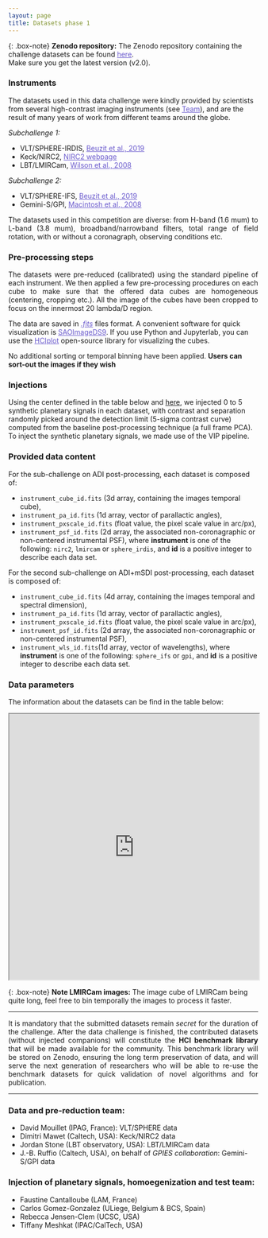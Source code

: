 ```yaml
---
layout: page
title: Datasets phase 1
---
```


<link rel="stylesheet" href="https://www.w3schools.com/w3css/4/w3.css">

{: .box-note}
**Zenodo repository:** The Zenodo repository containing the challenge datasets can be found <a href="https://zenodo.org/record/3361544" style="text-decoration:underline;color:slateblue">here</a>.<br>
Make sure you get the latest version (v2.0). 

### Instruments
The datasets used in this data challenge were kindly provided by scientists from several high-contrast imaging instruments (see <a href="https://exoplanet-imaging-challenge.github.io/team/" style="text-decoration:underline;color:slateblue">Team</a>), and are the result of many years of work from different teams around the globe.

*Subchallenge 1:*

* VLT/SPHERE-IRDIS, <a href="https://ui.adsabs.harvard.edu/link_gateway/2019A%26A...631A.155B/PUB_PDF" style="text-decoration:underline;color:slateblue">Beuzit et al., 2019</a>
* Keck/NIRC2, <a href="https://www2.keck.hawaii.edu/inst/nirc2/" style="text-decoration:underline;color:slateblue">NIRC2 webpage</a>
* LBT/LMIRCam, <a href="https://ui.adsabs.harvard.edu/abs/2008SPIE.7013E..3AW/abstract" style="text-decoration:underline;color:slateblue">Wilson et al., 2008</a>

*Subchallenge 2:*

* VLT/SPHERE-IFS, <a href="https://ui.adsabs.harvard.edu/link_gateway/2019A%26A...631A.155B/PUB_PDF" style="text-decoration:underline;color:slateblue">Beuzit et al., 2019</a>
* Gemini-S/GPI, <a href="https://www.spiedigitallibrary.org/conference-proceedings-of-spie/7015/1/The-Gemini-Planet-Imager--from-science-to-design-to/10.1117/12.788083.full" style="text-decoration:underline;color:slateblue">Macintosh et al., 2008</a>

<p style='text-align: justify;'>The datasets used in this competition are diverse: from H-band (1.6 mum) to L-band (3.8 mum), broadband/narrowband filters, total range of field rotation, with or without a coronagraph, observing conditions etc. </p>

### Pre-processing steps
<p style='text-align: justify;'>The datasets were pre-reduced (calibrated) using the standard pipeline of each instrument. We then applied a few pre-processing procedures on each cube to make sure that the offered data cubes are homogeneous (centering, cropping etc.). All the image of the cubes have been cropped to focus on the innermost 20 lambda/D region.</p>

The data are saved in <a href="https://en.wikipedia.org/wiki/FITS" style="text-decoration:underline;color:slateblue"><em>.fits</em></a> files format. 
A convenient software for quick visualization is <a href="http://ds9.si.edu/site/Download.html" style="text-decoration:underline;color:slateblue">SAOImageDS9</a>. 
If you use Python and Jupyterlab, you can use the <a href="https://github.com/carlgogo/hciplot/" style="text-decoration:underline;color:slateblue">HCIplot</a> open-source library for visualizing the cubes. 

No additional sorting or temporal binning have been applied. **Users can sort-out the images if they wish**

### Injections
Using the center defined in the table below and [here](https://docs.google.com/spreadsheets/d/e/2PACX-1vQ0fDpZD4LAoawUkITgWj_6Nx7XIKB4JAeOVS9CUIsTITI4X-MTI_rsqzC6e5MvQ2j9ivkoxZzI-XKB/pubhtml?gid=39220023&single=true), we injected 0 to 5 synthetic planetary signals in each dataset, with contrast and separation randomly picked around the detection limit (5-sigma contrast curve) computed from the baseline post-processing technique (a full frame PCA). To inject the synthetic planetary signals, we made use of the VIP pipeline.

### Provided data content
For the sub-challenge on ADI post-processing, each dataset is composed of:
 * ``instrument_cube_id.fits`` (3d array, containing the images temporal cube),
 * ``instrument_pa_id.fits`` (1d array, vector of parallactic angles),
 * ``instrument_pxscale_id.fits`` (float value, the pixel scale value in arc/px),
 * ``instrument_psf_id.fits`` (2d array, the associated non-coronagraphic or non-centered instrumental PSF), 
 where **instrument** is one of the following: ``nirc2``, ``lmircam`` or ``sphere_irdis``, and **id** is a positive integer to describe each data set. 

For the second sub-challenge on ADI+mSDI post-processing, each dataset is composed of:
 * ``instrument_cube_id.fits`` (4d array, containing the images temporal and spectral dimension),
 * ``instrument_pa_id.fits`` (1d array, vector of parallactic angles),
 * ``instrument_pxscale_id.fits`` (float value, the pixel scale value in arc/px),
 * ``instrument_psf_id.fits`` (2d array, the associated non-coronagraphic or non-centered instrumental PSF), 
 * ``instrument_wls_id.fits``(1d array, vector of wavelengths),
 where **instrument** is one of the following: ``sphere_ifs`` or ``gpi``, and **id** is a positive integer to describe each data set. 

### Data parameters
The information about the datasets can be find in the table below:

<iframe 
src="https://docs.google.com/spreadsheets/d/e/2PACX-1vQ0fDpZD4LAoawUkITgWj_6Nx7XIKB4JAeOVS9CUIsTITI4X-MTI_rsqzC6e5MvQ2j9ivkoxZzI-XKB/pubhtml?gid=39220023&amp;single=true&amp;widget=true&amp;headers=false"
style="width:100%; height:535px;"></iframe>

{: .box-note}
**Note LMIRCam images:** The image cube of LMIRCam being quite long, feel free to bin temporally the images to process it faster. 

***

<p style='text-align: justify;'>It is mandatory that the submitted datasets remain <em>secret</em> for the duration of the challenge. After the data challenge is finished, the contributed datasets (without injected companions) will constitute the <strong>HCI benchmark library</strong> that will be made available for the community. This benchmark library will be stored on Zenodo, ensuring the long term preservation of data, and will serve the next generation of researchers who will be able to re-use the benchmark datasets for quick validation of novel algorithms and for publication.</p>


***

### Data and pre-reduction team:
* David Mouillet (IPAG, France): VLT/SPHERE data
* Dimitri Mawet (Caltech, USA): Keck/NIRC2 data
* Jordan Stone (LBT observatory, USA): LBT/LMIRCam data
* J.-B. Ruffio (Caltech, USA), on behalf of *GPIES collaboration*: Gemini-S/GPI data

### Injection of planetary signals, homoegenization and test team:
* Faustine Cantalloube (LAM, France)
* Carlos Gomez-Gonzalez (ULiege, Belgium & BCS, Spain)
* Rebecca Jensen-Clem (UCSC, USA)
* Tiffany Meshkat (IPAC/CalTech, USA)


